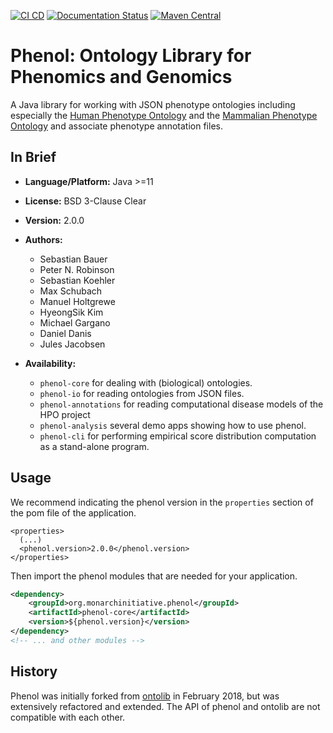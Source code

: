 [![CI CD](https://github.com/monarch-initiative/phenol/actions/workflows/maven.yml/badge.svg)](https://github.com/monarch-initiative/phenol/actions/workflows/maven.yml/badge.svg)
[![Documentation Status](https://readthedocs.org/projects/phenol/badge/?version=latest)](http://phenol.readthedocs.io/en/latest/?badge=latest)
[![Maven Central](https://maven-badges.herokuapp.com/maven-central/org.monarchinitiative.phenol/phenol/badge.svg)](https://maven-badges.herokuapp.com/maven-central/org.monarchinitiative.phenol/phenol)

# Phenol: Ontology Library for Phenomics and Genomics

A Java library for working with JSON phenotype ontologies including especially
the [Human Phenotype Ontology](https://www.human-phenotype-ontology.org) and the
[Mammalian Phenotype Ontology](http://www.informatics.jax.org/vocab/mp_ontology) and
associate phenotype annotation files.


## In Brief

- **Language/Platform:** Java >=11
- **License:** BSD 3-Clause Clear
- **Version:** 2.0.0
- **Authors:**
    - Sebastian Bauer
    - Peter N. Robinson
    - Sebastian Koehler
    - Max Schubach
    - Manuel Holtgrewe
    - HyeongSik Kim
    - Michael Gargano
    - Daniel Danis
    - Jules Jacobsen

- **Availability:**
    - `phenol-core` for dealing with (biological) ontologies.
    - `phenol-io` for reading ontologies from JSON files.
    - `phenol-annotations` for reading computational disease models of the HPO project
    - `phenol-analysis` several demo apps showing how to use phenol.
    - `phenol-cli` for performing empirical score distribution computation as a stand-alone program.

## Usage
We recommend indicating the phenol version in the `properties` section of the pom file of the application.

```
<properties>
  (...)
  <phenol.version>2.0.0</phenol.version>
</properties>
```

Then import the phenol modules that are needed for your application.
```xml
<dependency>
    <groupId>org.monarchinitiative.phenol</groupId>
    <artifactId>phenol-core</artifactId>
    <version>${phenol.version}</version>
</dependency>
<!-- ... and other modules -->
```


## History
Phenol was initially forked from [ontolib]([https://github.com/Phenomics/ontolib) in February 2018, but was
extensively refactored and extended. The API of phenol and ontolib are not compatible with each other.
